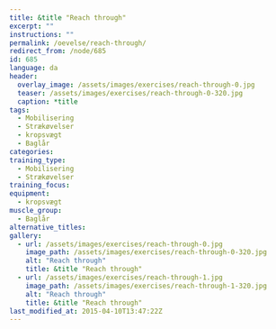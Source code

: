 ```yaml
---
title: &title "Reach through"
excerpt: ""
instructions: ""
permalink: /oevelse/reach-through/
redirect_from: /node/685
id: 685
language: da
header:
  overlay_image: /assets/images/exercises/reach-through-0.jpg
  teaser: /assets/images/exercises/reach-through-0-320.jpg
  caption: *title
tags:
  - Mobilisering
  - Strækøvelser
  - kropsvægt
  - Baglår
categories:
training_type: 
  - Mobilisering
  - Strækøvelser
training_focus: 
equipment:
  - kropsvægt
muscle_group:
  - Baglår
alternative_titles:
gallery:
  - url: /assets/images/exercises/reach-through-0.jpg
    image_path: /assets/images/exercises/reach-through-0-320.jpg
    alt: "Reach through"
    title: &title "Reach through"
  - url: /assets/images/exercises/reach-through-1.jpg
    image_path: /assets/images/exercises/reach-through-1-320.jpg
    alt: "Reach through"
    title: &title "Reach through"
last_modified_at: 2015-04-10T13:47:22Z
---
```



